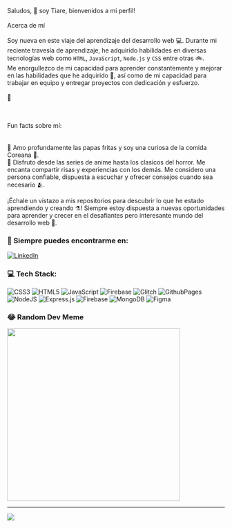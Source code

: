 Saludos, :vulcan_salute: soy Tiare, bienvenidos a mi perfil! 
<br><br>Acerca de mí<br><br>Soy nueva en este viaje del aprendizaje del desarrollo web 💻. Durante mi reciente travesía de aprendizaje, he adquirido habilidades en diversas tecnologías web como `HTML`, `JavaScript`, `Node.js` y `CSS` entre otras :bike:.<br>Me enorgullezco de mi capacidad para aprender constantemente y mejorar en las habilidades que he adquirido 🌱, así como de mi capacidad para trabajar en equipo y entregar proyectos con dedicación y esfuerzo.<br><br>:link: 

<br><br>Fun facts sobre mí:<br><br>
<br>:fries: Amo profundamente las papas fritas y soy una curiosa de la comida Coreana :raised_hands:.<br>
:new_moon_with_face: Disfruto desde las series de anime hasta los clasicos del horror.
Me encanta compartir risas y experiencias con los demás. Me considero una persona confiable, dispuesta a escuchar y ofrecer consejos cuando sea necesario :people_hugging:.<br>

¡Échale un vistazo a mis repositorios para descubrir lo que he estado aprendiendo y creando :alembic:! Siempre estoy dispuesta a nuevas oportunidades para aprender y crecer en el desafiantes pero interesante mundo del desarrollo web :sparkling_heart:.



### :round_pushpin: Siempre puedes encontrarme en:
[![LinkedIn](https://img.shields.io/badge/LinkedIn-%230077B5.svg?logo=linkedin&logoColor=white)](https://linkedin.com/in/www.linkedin.com/in/tiareinfantesanmartín-webdev) 

### 💻 Tech Stack:
![CSS3](https://img.shields.io/badge/css3-%231572B6.svg?style=flat&logo=css3&logoColor=white) ![HTML5](https://img.shields.io/badge/html5-%23E34F26.svg?style=flat&logo=html5&logoColor=white) ![JavaScript](https://img.shields.io/badge/javascript-%23323330.svg?style=flat&logo=javascript&logoColor=%23F7DF1E) ![Firebase](https://img.shields.io/badge/firebase-%23039BE5.svg?style=flat&logo=firebase) ![Glitch](https://img.shields.io/badge/glitch-%233333FF.svg?style=flat&logo=glitch&logoColor=white) ![GithubPages](https://img.shields.io/badge/github%20pages-121013?style=flat&logo=github&logoColor=white) ![NodeJS](https://img.shields.io/badge/node.js-6DA55F?style=flat&logo=node.js&logoColor=white) ![Express.js](https://img.shields.io/badge/express.js-%23404d59.svg?style=flat&logo=express&logoColor=%2361DAFB) ![Firebase](https://img.shields.io/badge/Firebase-039BE5?style=flat&logo=Firebase&logoColor=white) ![MongoDB](https://img.shields.io/badge/MongoDB-%234ea94b.svg?style=flat&logo=mongodb&logoColor=white) ![Figma](https://img.shields.io/badge/figma-%23F24E1E.svg?style=flat&logo=figma&logoColor=white)


### 😂 Random Dev Meme
<img src='https://randommeme-five.vercel.app/' style="height: 400px;"/>

---
[![](https://visitcount.itsvg.in/api?id=TiareISM&icon=5&color=12)](https://visitcount.itsvg.in)

<!-- Proudly created with GPRM ( https://gprm.itsvg.in ) -->
